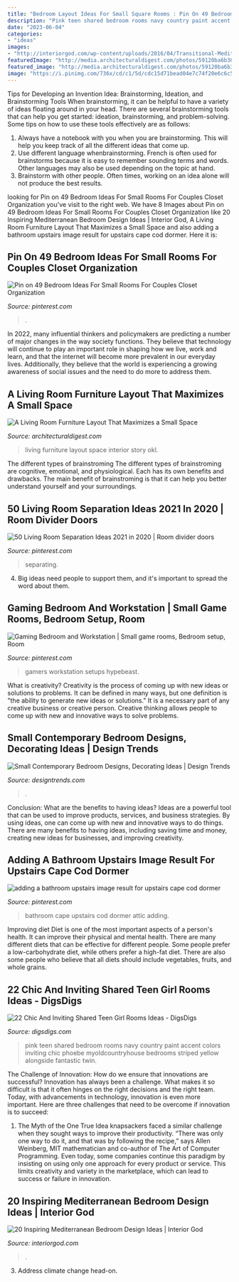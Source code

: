 ```yaml
---
title: "Bedroom Layout Ideas For Small Square Rooms : Pin On 49 Bedroom Ideas For Small Rooms For Couples Closet Organization"
description: "Pink teen shared bedroom rooms navy country paint accent colors inviting chic phoebe myoldcountryhouse bedrooms striped yellow alongside fantastic twin"
date: "2023-06-04"
categories:
- "ideas"
images:
- "http://interiorgod.com/wp-content/uploads/2016/04/Transitional-Mediterranean-Bedroom-683x1024.jpg"
featuredImage: "http://media.architecturaldigest.com/photos/59120ba6b3064307ffee5a91/master/pass/OKL_AmyStone_Interior_022.jpg"
featured_image: "http://media.architecturaldigest.com/photos/59120ba6b3064307ffee5a91/master/pass/OKL_AmyStone_Interior_022.jpg"
image: "https://i.pinimg.com/736x/cd/c1/5d/cdc15d71bead04e7c74f20e6c6c59579.jpg"
---
```



Tips for Developing an Invention Idea: Brainstorming, Ideation, and Brainstorming Tools
When brainstorming, it can be helpful to have a variety of ideas floating around in your head. There are several brainstorming tools that can help you get started: ideation, brainstorming, and problem-solving. Some tips on how to use these tools effectively are as follows: 
1. Always have a notebook with you when you are brainstorming. This will help you keep track of all the different ideas that come up. 
2. Use different language whenbrainstorming. French is often used for brainstorms because it is easy to remember sounding terms and words. Other languages may also be used depending on the topic at hand. 
3. Brainstorm with other people. Often times, working on an idea alone will not produce the best results.

	

		
looking for Pin on 49 Bedroom Ideas For Small Rooms For Couples Closet Organization you've visit to the right web. We have 8 Images about Pin on 49 Bedroom Ideas For Small Rooms For Couples Closet Organization like 20 Inspiring Mediterranean Bedroom Design Ideas | Interior God, A Living Room Furniture Layout That Maximizes a Small Space and also adding a bathroom upstairs image result for upstairs cape cod dormer. Here it is:
		
    
## Pin On 49 Bedroom Ideas For Small Rooms For Couples Closet Organization

<img loading=lazy src="https://i.pinimg.com/736x/cd/c1/5d/cdc15d71bead04e7c74f20e6c6c59579.jpg" onerror="this.onerror=null;this.src='https://tse2.mm.bing.net/th?id=OIP.haIHmmtU8dg8LJCd1iZIxAHaJ-&amp;pid=15.1';" alt="Pin on 49 Bedroom Ideas For Small Rooms For Couples Closet Organization">

_Source: pinterest.com_

>. 

	

In 2022, many influential thinkers and policymakers are predicting a number of major changes in the way society functions. They believe that technology will continue to play an important role in shaping how we live, work and learn, and that the internet will become more prevalent in our everyday lives. Additionally, they believe that the world is experiencing a growing awareness of social issues and the need to do more to address them.

    
## A Living Room Furniture Layout That Maximizes A Small Space

<img loading=lazy src="http://media.architecturaldigest.com/photos/59120ba6b3064307ffee5a91/master/pass/OKL_AmyStone_Interior_022.jpg" onerror="this.onerror=null;this.src='https://tse4.mm.bing.net/th?id=OIP.8RBqla63M_rFc1P2YQ37aQHaLH&amp;pid=15.1';" alt="A Living Room Furniture Layout That Maximizes a Small Space">

_Source: architecturaldigest.com_

>living furniture layout space interior story okl. 

	

The different types of brainstroming
The different types of brainstroming are cognitive, emotional, and physiological. Each has its own benefits and drawbacks. The main benefit of brainstroming is that it can help you better understand yourself and your surroundings.

    
## 50 Living Room Separation Ideas 2021 In 2020 | Room Divider Doors

<img loading=lazy src="https://i.pinimg.com/736x/33/57/74/335774ec5483f97570b21bc112198b48.jpg" onerror="this.onerror=null;this.src='https://tse4.mm.bing.net/th?id=OIP.sp8_P0fDcjM9pHmuArXoRwHaNg&amp;pid=15.1';" alt="50 Living Room Separation Ideas 2021 in 2020 | Room divider doors">

_Source: pinterest.com_

>separating. 

	

4. Big ideas need people to support them, and it's important to spread the word about them.

    
## Gaming Bedroom And Workstation | Small Game Rooms, Bedroom Setup, Room

<img loading=lazy src="https://i.pinimg.com/736x/e6/85/c6/e685c605f0e965b85c8496b09fcbdb63.jpg" onerror="this.onerror=null;this.src='https://tse2.mm.bing.net/th?id=OIP.AxKxgcWEb_zuAv7bBuKtkQHaHa&amp;pid=15.1';" alt="Gaming Bedroom and Workstation | Small game rooms, Bedroom setup, Room">

_Source: pinterest.com_

>gamers workstation setups hypebeast. 

	

What is creativity?
Creativity is the process of coming up with new ideas or solutions to problems. It can be defined in many ways, but one definition is "the ability to generate new ideas or solutions." It is a necessary part of any creative business or creative person. Creative thinking allows people to come up with new and innovative ways to solve problems.

    
## Small Contemporary Bedroom Designs, Decorating Ideas | Design Trends

<img loading=lazy src="https://images.designtrends.com/wp-content/uploads/2015/12/08102250/Small-Style-Contemporary-Bedroom-Design.jpg" onerror="this.onerror=null;this.src='https://tse1.mm.bing.net/th?id=OIP.Gzqc7VL_7-ItawRrABZkTgHaHa&amp;pid=15.1';" alt="Small Contemporary Bedroom Designs, Decorating Ideas | Design Trends">

_Source: designtrends.com_

>. 

	

Conclusion: What are the benefits to having ideas?
Ideas are a powerful tool that can be used to improve products, services, and business strategies. By using ideas, one can come up with new and innovative ways to do things. There are many benefits to having ideas, including saving time and money, creating new ideas for businesses, and improving creativity.

    
## Adding A Bathroom Upstairs Image Result For Upstairs Cape Cod Dormer

<img loading=lazy src="https://i.pinimg.com/736x/e5/04/e7/e504e7515d4f06ae4486ceb86f2f565c.jpg" onerror="this.onerror=null;this.src='https://tse3.mm.bing.net/th?id=OIP.VEGD3zsuVPLTvI2XcjxSFAHaJ4&amp;pid=15.1';" alt="adding a bathroom upstairs image result for upstairs cape cod dormer">

_Source: pinterest.com_

>bathroom cape upstairs cod dormer attic adding. 

	

Improving diet
Diet is one of the most important aspects of a person's health. It can improve their physical and mental health. There are many different diets that can be effective for different people. Some people prefer a low-carbohydrate diet, while others prefer a high-fat diet. There are also some people who believe that all diets should include vegetables, fruits, and whole grains.

    
## 22 Chic And Inviting Shared Teen Girl Rooms Ideas - DigsDigs

<img loading=lazy src="http://www.digsdigs.com/photos/chic-and-inviting-shared-teen-girl-rooms-ideas-12.jpg" onerror="this.onerror=null;this.src='https://tse2.mm.bing.net/th?id=OIP.6ZqPQ3-HYNMTxXR4Wa0kmwHaLH&amp;pid=15.1';" alt="22 Chic And Inviting Shared Teen Girl Rooms Ideas - DigsDigs">

_Source: digsdigs.com_

>pink teen shared bedroom rooms navy country paint accent colors inviting chic phoebe myoldcountryhouse bedrooms striped yellow alongside fantastic twin. 

	

The Challenge of Innovation: How do we ensure that innovations are successful?
Innovation has always been a challenge. What makes it so difficult is that it often hinges on the right decisions and the right team. Today, with advancements in technology, innovation is even more important. Here are three challenges that need to be overcome if innovation is to succeed:
1. The Myth of the One True Idea
 knapsackers faced a similar challenge when they sought ways to improve their productivity. “There was only one way to do it, and that was by following the recipe,” says Allen Weinberg, MIT mathematician and co-author of The Art of Computer Programming. Even today, some companies continue this paradigm by insisting on using only one approach for every product or service. This limits creativity and variety in the marketplace, which can lead to success or failure in innovation.


    
## 20 Inspiring Mediterranean Bedroom Design Ideas | Interior God

<img loading=lazy src="http://interiorgod.com/wp-content/uploads/2016/04/Transitional-Mediterranean-Bedroom-683x1024.jpg" onerror="this.onerror=null;this.src='https://tse3.mm.bing.net/th?id=OIP.iU-LTkzoTWKubxzc-Kmu9gHaLG&amp;pid=15.1';" alt="20 Inspiring Mediterranean Bedroom Design Ideas | Interior God">

_Source: interiorgod.com_

>. 

	

3. Address climate change head-on. 

